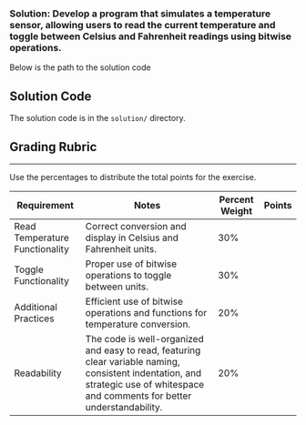 ### Solution: Develop a program that simulates a temperature sensor, allowing users to read the current temperature and toggle between Celsius and Fahrenheit readings using bitwise operations.

Below is the path to the solution code 

## Solution Code

The solution code is in the `solution/` directory.

## Grading Rubric
---
Use the percentages to distribute the total points for the exercise.

|**Requirement**|**Notes**|**Percent Weight**|**Points**|
|--|--|--|--|
|Read Temperature Functionality|	Correct conversion and display in Celsius and Fahrenheit units.|30%|	|
|Toggle Functionality|	Proper use of bitwise operations to toggle between units.|30%|	|
|Additional Practices| Efficient use of bitwise operations and functions for temperature conversion.| 20%| |
|Readability|	The code is well-organized and easy to read, featuring clear variable naming, consistent indentation, and strategic use of whitespace and comments for better understandability.	|20%| |

